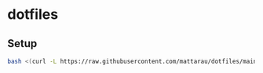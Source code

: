 # dotfiles

## Setup

```bash
bash <(curl -L https://raw.githubusercontent.com/mattarau/dotfiles/main/setup)
```
